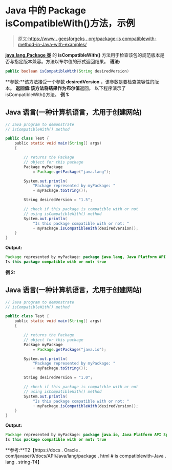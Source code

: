 # Java 中的 Package isCompatibleWith()方法，示例

> 原文:[https://www . geesforgeks . org/package-is compatiblewith-method-in-Java-with-examples/](https://www.geeksforgeeks.org/package-iscompatiblewith-method-in-java-with-examples/)

[**java.lang.Package 类**](https://www.geeksforgeeks.org/java-lang-package-java/) 的 **isCompatibleWith()** 方法用于检查该包的规范版本是否与指定版本兼容。方法以布尔值的形式返回结果。
**语法:**

```java
public boolean isCompatibleWith(String desiredVersion)
```

**参数:**该方法接受一个参数 **desiredVersion** ，该参数是要检查兼容性的版本。
**返回值:**该方法将结果作为**布尔值**返回。
以下程序演示了 isCompatibleWith()方法。
**例 1:**

## Java 语言(一种计算机语言，尤用于创建网站)

```java
// Java program to demonstrate
// isCompatibleWith() method

public class Test {
    public static void main(String[] args)
    {

        // returns the Package
        // object for this package
        Package myPackage
            = Package.getPackage("java.lang");

        System.out.println(
            "Package represented by myPackage: "
            + myPackage.toString());

        String desiredVersion = "1.5";

        // check if this package is compatible with or not
        // using isCompatibleWith() method
        System.out.println(
            "Is this package compatible with or not: "
            + myPackage.isCompatibleWith(desiredVersion));
    }
}
```

**Output:** 

```java
Package represented by myPackage: package java.lang, Java Platform API Specification, version 1.8
Is this package compatible with or not: true
```

**例 2:**

## Java 语言(一种计算机语言，尤用于创建网站)

```java
// Java program to demonstrate
// isCompatibleWith() method

public class Test {
    public static void main(String[] args)
    {

        // returns the Package
        // object for this package
        Package myPackage
            = Package.getPackage("java.io");

        System.out.println(
            "Package represented by myPackage: "
            + myPackage.toString());

        String desiredVersion = "1.0";

        // check if this package is compatible with or not
        // using isCompatibleWith() method
        System.out.println(
            "Is this package compatible with or not: "
            + myPackage.isCompatibleWith(desiredVersion));
    }
}
```

**Output:** 

```java
Package represented by myPackage: package java.io, Java Platform API Specification, version 1.8
Is this package compatible with or not: true
```

**参考:**T2【https://docs . Oracle . com/javase/9/docs/API/Java/lang/package . html # is compatiblewith-Java . lang . string-T4】